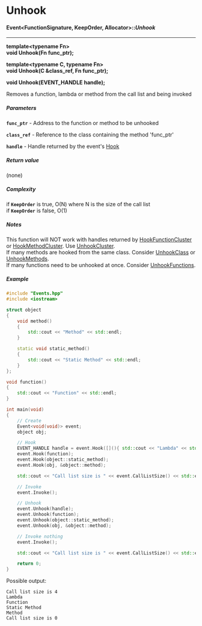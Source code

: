 # Unhook
#### Event<FunctionSignature, KeepOrder, Allocator>::___Unhook___

-----

__template\<typename Fn\>  
  void Unhook(Fn func_ptr);__
  
__template\<typename C, typename Fn\>  
  void Unhook(C &class_ref, Fn func_ptr);__

__void Unhook(EVENT_HANDLE handle);__

Removes a function, lambda or method from the call list and being invoked

##### Parameters
__`func_ptr`__ - Address to the function or method to be unhooked

__`class_ref`__ - Reference to the class containing the method 'func_ptr'

__`handle`__ - Handle returned by the event's [Hook](https://github.com/BeOurQuest/Events/wiki/Hook)

##### Return value
(none)

##### Complexity
if  __`KeepOrder`__ is true, O(N) where N is the size of the call list  
if  __`KeepOrder`__ is false, O(1)

##### Notes
This function will NOT work with handles returned by [HookFunctionCluster](https://github.com/BeOurQuest/Events/wiki/HookFunctionCluster) or [HookMethodCluster](https://github.com/BeOurQuest/Events/wiki/HookMethodCluster).  Use [UnhookCluster](https://github.com/BeOurQuest/Events/wiki/UnhookCluster).  
If many methods are hooked from the same class. Consider [UnhookClass](https://github.com/BeOurQuest/Events/wiki/UnhookClass) or [UnhookMethods](https://github.com/BeOurQuest/Events/wiki/UnhookMethods).  
If many functions need to be unhooked at once. Consider [UnhookFunctions](https://github.com/BeOurQuest/Events/wiki/UnhookFunctions).

##### Example
```c++
#include "Events.hpp"
#include <iostream>

struct object
{
    void method()
    {
        std::cout << "Method" << std::endl;
    }

    static void static_method()
    {
        std::cout << "Static Method" << std::endl;
    }
};

void function()
{
    std::cout << "Function" << std::endl;
}

int main(void)
{
    // Create
    Event<void(void)> event;
    object obj;

    // Hook
    EVENT_HANDLE handle = event.Hook([](){ std::cout << "Lambda" << std::endl; });
    event.Hook(function);
    event.Hook(object::static_method);
    event.Hook(obj, &object::method);

    std::cout << "Call list size is " << event.CallListSize() << std::endl;

    // Invoke
    event.Invoke();

    // Unhook
    event.Unhook(handle);
    event.Unhook(function);
    event.Unhook(object::static_method);
    event.Unhook(obj, &object::method);

    // Invoke nothing
    event.Invoke();

    std::cout << "Call list size is " << event.CallListSize() << std::endl;

    return 0;
}
```

Possible output:

```c++17
Call list size is 4
Lambda
Function
Static Method
Method
Call list size is 0
```